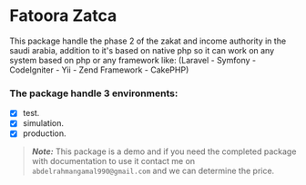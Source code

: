 # Fatoora Zatca

This package handle the phase 2 of the zakat and income authority in the saudi arabia, addition to it's based on native php so it can work on any system based on php or any framework like: (Laravel - Symfony - CodeIgniter - Yii - Zend Framework - CakePHP) 

### The package handle 3 environments:
- [x] test.
- [x] simulation.
- [x] production.

> **_Note:_** This package is a demo and if you need the completed package with documentation to use it contact me on `abdelrahmangamal990@gmail.com` and we can determine the price.